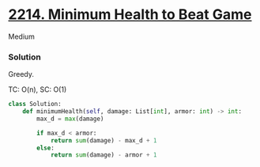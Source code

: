 # [2214. Minimum Health to Beat Game](https://leetcode.com/problems/minimum-health-to-beat-game/description/?envType=company&envId=amazon&favoriteSlug=amazon-three-months)

Medium

### Solution
Greedy.

TC: O(n), SC: O(1)

```python
class Solution:
    def minimumHealth(self, damage: List[int], armor: int) -> int:
        max_d = max(damage)

        if max_d < armor:
            return sum(damage) - max_d + 1
        else:
            return sum(damage) - armor + 1
```
